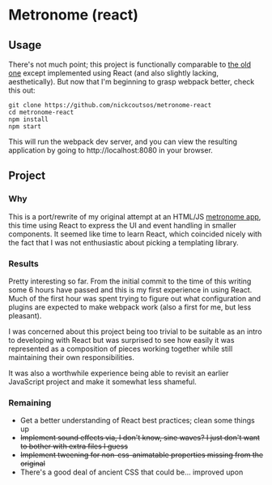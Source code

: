 # Metronome (react)

## Usage

There's not much point; this project is functionally comparable to [the old one][original-demo]
except implemented using React (and also slightly lacking, aesthetically). But
now that I'm beginning to grasp webpack better, check this out:

```
git clone https://github.com/nickcoutsos/metronome-react
cd metronome-react
npm install
npm start
```

This will run the webpack dev server, and you can view the resulting application
by going to http://localhost:8080 in your browser.


## Project

### Why

This is a port/rewrite of my original attempt at an HTML/JS [metronome app][original], this
time using React to express the UI and event handling in smaller components. It
seemed like time to learn React, which coincided nicely with the fact that I was
not enthusiastic about picking a templating library.


### Results

Pretty interesting so far. From the initial commit to the time of this writing
some 6 hours have passed and this is my first experience in using React. Much of
the first hour was spent trying to figure out what configuration and plugins are
expected to make webpack work (also a first for me, but less pleasant).

I was concerned about this project being too trivial to be suitable as an intro
to developing with React but was surprised to see how easily it was represented
as a composition of pieces working together while still maintaining their own
responsibilities.

It was also a worthwhile experience being able to revisit an earlier JavaScript
project and make it somewhat less shameful.


### Remaining

* Get a better understanding of React best practices; clean some things up
* ~~Implement sound effects via, I don't know, sine waves? I just don't want to
bother with extra files I guess~~
* ~~Implement tweening for non-css-animatable properties missing from the original~~
* There's a good deal of ancient CSS that could be... improved upon

[original]: https://github.com/nickcoutsos/metronome
[original-demo]: https://nickcoutsos.github.io/metronome